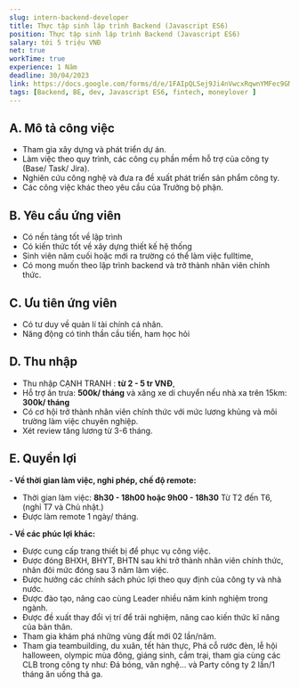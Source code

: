 ```yaml
---
slug: intern-backend-developer
title: Thực tập sinh lập trình Backend (Javascript ES6)
position: Thực tập sinh lập trình Backend (Javascript ES6)
salary: tới 5 triệu VNĐ
net: true
workTime: true
experience: 1 Năm
deadline: 30/04/2023
link: https://docs.google.com/forms/d/e/1FAIpQLSej9Ji4nVwcxRqwnYMFec9GMv3uYOpMD2vaskgfbVI4z3UjAA/viewform?usp=pp_url&entry.118037241=Th%E1%BB%B1c+t%E1%BA%ADp+sinh+L%E1%BA%ADp+tr%C3%ACnh+Backend
tags: [Backend, BE, dev, Javascript ES6, fintech, moneylover ]
---
```


## A. Mô tả công việc
- Tham gia xây dựng và phát triển dự án.
- Làm việc theo quy trình, các công cụ phần mềm hỗ trợ của công ty (Base/ Task/ Jira).
- Nghiên cứu công nghệ và đưa ra đề xuất phát triển sản phẩm công ty.
- Các công việc khác theo yêu cầu của Trưởng bộ phận.

## B. Yêu cầu ứng viên
- Có nền tảng tốt về lập trình
- Có kiến thức tốt về xây dựng thiết kế hệ thống
- Sinh viên năm cuối hoặc mới ra trường có thể làm việc fulltime, 
- Có mong muốn theo lập trình backend và trở thành nhân viên chính thức.


## C. Ưu tiên ứng viên
- Có tư duy về quản lí tài chính cá nhân. 
- Năng động có tinh thần cầu tiến, ham học hỏi

## D. Thu nhập
- Thu nhập CẠNH TRANH : **từ 2 - 5 tr VNĐ**, 
- Hỗ trợ ăn trưa: **500k/ tháng** và xăng xe di chuyển nếu nhà xa trên 15km: **300k/ tháng**
- Có cơ hội trở thành nhân viên chính thức với mức lương khủng và môi trường làm việc chuyên nghiệp.
- Xét review tăng lương từ 3-6 tháng.

## E. Quyền lợi

**- Về thời gian làm việc, nghỉ phép, chế độ remote:**

  - Thời gian làm việc: **8h30 - 18h00  hoặc 9h00 - 18h30** Từ T2 đến T6, (nghỉ T7 và Chủ nhật.)
  - Được làm remote 1 ngày/ tháng.

**- Về các phúc lợi khác:**

  - Được cung cấp trang thiết bị để phục vụ công việc.
  - Được đóng BHXH, BHYT, BHTN sau khi trở thành nhân viên chính thức, nhân đôi mức đóng sau 3 năm làm việc.
  - Được hưởng các chính sách phúc lợi theo quy định của công ty và nhà nước.
  - Được đào tạo, nâng cao cùng Leader nhiều năm kinh nghiệm trong ngành.
  - Được đề xuất thay đổi vị trí để trải nghiệm, nâng cao kiến thức kĩ năng của bản thân.
  - Tham gia khám phá những vùng đất mới 02 lần/năm.
  - Tham gia teambuilding, du xuân, tết hàn thực, Phá cỗ rước đèn, lễ hội halloween, olympic mùa đông, giáng sinh, cắm trại, tham gia cùng các CLB trong công ty như: Đá bóng, văn nghệ… và Party công ty 2 lần/1 tháng ăn uống thả ga.


